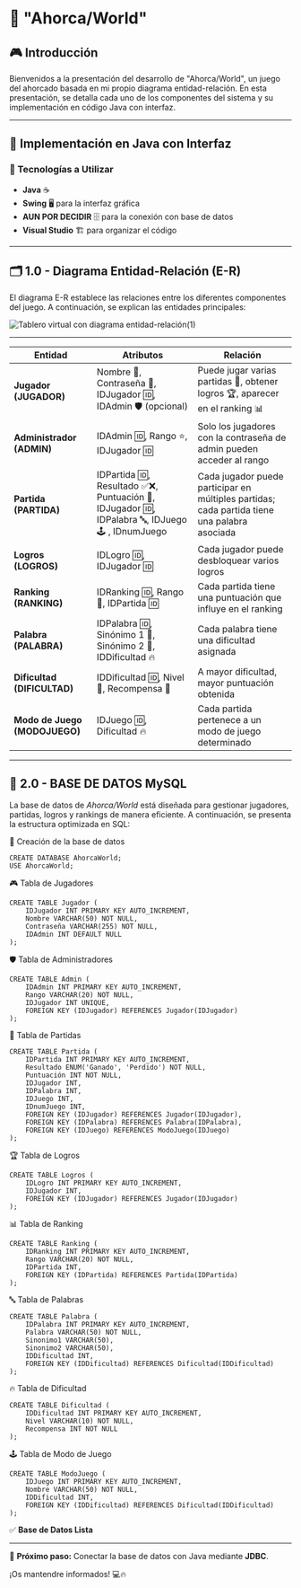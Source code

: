 
# 📌 "Ahorca/World"

## 🎮 Introducción

Bienvenidos a la presentación del desarrollo de "Ahorca/World", un juego del ahorcado basada en mi propio diagrama entidad-relación. En esta presentación, se detalla cada uno de los componentes del sistema y su implementación en código Java con interfaz.

---


## 🚀 Implementación en Java con Interfaz

### 🔹 Tecnologías a Utilizar
- **Java** ☕
- **Swing** 🖥️ para la interfaz gráfica
- **AUN POR DECIDIR** 🗄️ para la conexión con base de datos
- **Visual Studio** 🏗️ para organizar el código

---

## 🗂️ 1.0 - Diagrama Entidad-Relación (E-R)

El diagrama E-R establece las relaciones entre los diferentes componentes del juego. A continuación, se explican las entidades principales:

![Tablero virtual con diagrama entidad-relación(1)](https://github.com/user-attachments/assets/3d4d3f59-0969-4d6f-9b5c-7a37f6cae4be)


---

| Entidad       | Atributos                                      | Relación                                                                 |
|--------------|----------------------------------------------|------------------------------------------------------------------------|
| **Jugador (JUGADOR)** | Nombre 📝,  Contraseña 🔑,  IDJugador 🆔,  IDAdmin 🛡️ (opcional) | Puede jugar varias partidas 🎲, obtener logros 🏆, aparecer en el ranking 📊 |
| **Administrador (ADMIN)** | IDAdmin 🆔, Rango ⭐, IDJugador 🆔 | Solo los jugadores con la contraseña de admin pueden acceder al rango |
| **Partida (PARTIDA)** | IDPartida 🆔, Resultado ✅❌, Puntuación 🎯, IDJugador 🆔, IDPalabra 🔤, IDJuego 🕹️ , IDnumJuego| Cada jugador puede participar en múltiples partidas; cada partida tiene una palabra asociada |
| **Logros (LOGROS)** | IDLogro 🆔, IDJugador 🆔 | Cada jugador puede desbloquear varios logros |
| **Ranking (RANKING)** | IDRanking 🆔, Rango 🏅, IDPartida 🆔 | Cada partida tiene una puntuación que influye en el ranking |
| **Palabra (PALABRA)** | IDPalabra 🆔, Sinónimo 1 📝, Sinónimo 2 📝, IDDificultad 🔥 | Cada palabra tiene una dificultad asignada |
| **Dificultad (DIFICULTAD)** | IDDificultad 🆔, Nivel 📶, Recompensa 🎁 | A mayor dificultad, mayor puntuación obtenida |
| **Modo de Juego (MODOJUEGO)** | IDJuego 🆔, Dificultad 🔥 | Cada partida pertenece a un modo de juego determinado |

---


## 📝 2.0 - BASE DE DATOS MySQL  


La base de datos de *Ahorca/World* está diseñada para gestionar jugadores, partidas, logros y rankings de manera eficiente. A continuación, se presenta la estructura optimizada en SQL:  


📌 Creación de la base de datos
```
CREATE DATABASE AhorcaWorld;
USE AhorcaWorld;
```
🎮 Tabla de Jugadores
```
CREATE TABLE Jugador (
    IDJugador INT PRIMARY KEY AUTO_INCREMENT,
    Nombre VARCHAR(50) NOT NULL,
    Contraseña VARCHAR(255) NOT NULL,
    IDAdmin INT DEFAULT NULL
);
```
🛡️ Tabla de Administradores
```
CREATE TABLE Admin (
    IDAdmin INT PRIMARY KEY AUTO_INCREMENT,
    Rango VARCHAR(20) NOT NULL,
    IDJugador INT UNIQUE,
    FOREIGN KEY (IDJugador) REFERENCES Jugador(IDJugador)
);
```
🎲 Tabla de Partidas
```
CREATE TABLE Partida (
    IDPartida INT PRIMARY KEY AUTO_INCREMENT,
    Resultado ENUM('Ganado', 'Perdido') NOT NULL,
    Puntuación INT NOT NULL,
    IDJugador INT,
    IDPalabra INT,
    IDJuego INT,
    IDnumJuego INT,
    FOREIGN KEY (IDJugador) REFERENCES Jugador(IDJugador),
    FOREIGN KEY (IDPalabra) REFERENCES Palabra(IDPalabra),
    FOREIGN KEY (IDJuego) REFERENCES ModoJuego(IDJuego)
);
```
 🏆 Tabla de Logros
```
CREATE TABLE Logros (
    IDLogro INT PRIMARY KEY AUTO_INCREMENT,
    IDJugador INT,
    FOREIGN KEY (IDJugador) REFERENCES Jugador(IDJugador)
);
```
 📊 Tabla de Ranking
```
CREATE TABLE Ranking (
    IDRanking INT PRIMARY KEY AUTO_INCREMENT,
    Rango VARCHAR(20) NOT NULL,
    IDPartida INT,
    FOREIGN KEY (IDPartida) REFERENCES Partida(IDPartida)
);
```
 🔤 Tabla de Palabras
```
CREATE TABLE Palabra (
    IDPalabra INT PRIMARY KEY AUTO_INCREMENT,
    Palabra VARCHAR(50) NOT NULL,
    Sinonimo1 VARCHAR(50),
    Sinonimo2 VARCHAR(50),
    IDDificultad INT,
    FOREIGN KEY (IDDificultad) REFERENCES Dificultad(IDDificultad)
);
```
🔥 Tabla de Dificultad
```
CREATE TABLE Dificultad (
    IDDificultad INT PRIMARY KEY AUTO_INCREMENT,
    Nivel VARCHAR(10) NOT NULL,
    Recompensa INT NOT NULL
);
```
 🕹️ Tabla de Modo de Juego
```
CREATE TABLE ModoJuego (
    IDJuego INT PRIMARY KEY AUTO_INCREMENT,
    Nombre VARCHAR(50) NOT NULL,
    IDDificultad INT,
    FOREIGN KEY (IDDificultad) REFERENCES Dificultad(IDDificultad)
);
```
✅ **Base de Datos Lista**

---



🎯 **Próximo paso:** Conectar la base de datos con Java mediante **JDBC**.  


¡Os mantendre informados! 💻🔥

